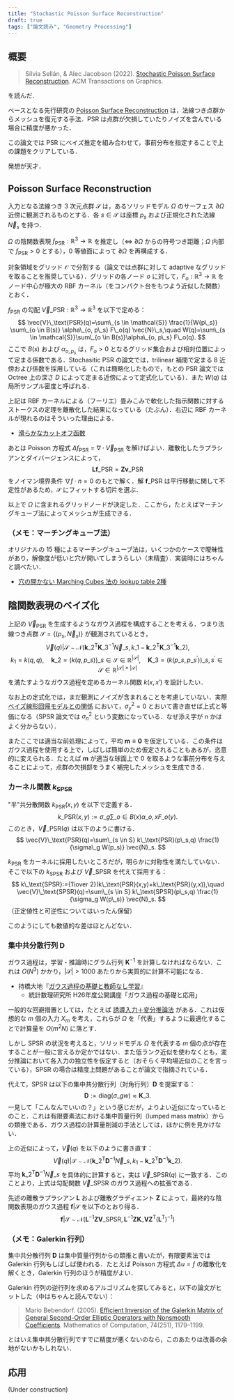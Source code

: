 ```yaml
---
title: "Stochastic Poisson Surface Reconstruction"
draft: true
tags: ["論文読み", "Geometry Processing"]
---
```


## 概要
> Silvia Sellán, & Alec Jacobson (2022). [Stochastic Poisson Surface Reconstruction](https://www.dgp.toronto.edu/projects/stochastic-psr/). ACM Transactions on Graphics.

を読んだ．

ベースとなる先行研究の [Poisson Surface Reconstruction](https://hhoppe.com/proj/poissonrecon/) は，法線つき点群からメッシュを復元する手法．PSR は点群が欠損していたりノイズを含んでいる場合に精度が悪かった．

この論文では PSR にベイズ推定を組み合わせて，事前分布を指定することで上の課題をクリアしている．

発想が天才．

## Poisson Surface Reconstruction
入力となる法線つき 3 次元点群 $\mathcal{S}$ は，あるソリッドモデル $\Omega$ のサーフェス $\partial\Omega$ 近傍に観測されるものとする．各 $s\in\mathcal{S}$ は座標 $p_s$ および正規化された法線 $\vec{N}_s$ を持つ．

$\Omega$ の陰関数表現 $f_\text{PSR}:\mathbb{R}^3\rightarrow\mathbb{R}$ を推定し（⇔ $\partial\Omega$ からの符号つき距離；$\Omega$ 内部で $f_\text{PSR}>0$ とする），$0$ 等値面によって $\partial\Omega$ を再構成する．

対象領域をグリッド $\mathcal{O}$ で分割する（論文では点群に対して adaptive なグリッドを取ることを推奨している）．グリッドの各ノード $o$ に対して，$F_o:\mathbb{R}^3\rightarrow\mathbb{R}$ をノード中心が極大の RBF カーネル（をコンパクト台をもつよう近似した関数）とおく．

$f_\text{PSR}$ の勾配 $\vec{V}\_\text{PSR}:\mathbb{R}^3\rightarrow\mathbb{R}^3$ を以下で定める：
$$
\vec{V}\_\text{PSR}(q)=\sum\_{s \in \mathcal{S}} \frac{1}{W(p\_s)} \sum\_{o \in B(s)} \alpha\_{o, p\_s} F\_o(q) \vec{N}\_s,\quad W(q)=\sum\_{s \in \mathcal{S}}\sum\_{o \in B(s)}\alpha\_{o, p\_s} F\_o(q).
$$
ここで $B(s)$ および $\alpha_{o, p_s}$ は，$F_o>0$ となるグリッド集合および相対位置によって定まる係数である．Stochasitic PSR の論文では，trilinear 補間で定まる 8 近傍および係数を採用している（これは簡略化したもので，もとの PSR 論文では Octree 上の深さ $D$ によって定まる近傍によって定式化している）．また $W(q)$ は局所サンプル密度と呼ばれる．

上記は RBF カーネルによる（フーリエ）畳みこみで軟化した指示関数に対するストークスの定理を離散化した結果になっている（たぶん）．右辺に RBF カーネルが現れるのはそういった理由による．
- [滑らかなカットオフ函数](https://ja.wikipedia.org/wiki/%E8%BB%9F%E5%8C%96%E5%AD%90#%E6%BB%91%E3%82%89%E3%81%8B%E3%81%AA%E3%82%AB%E3%83%83%E3%83%88%E3%82%AA%E3%83%95%E5%87%BD%E6%95%B0)

あとは Poisson 方程式 $\Delta f_\text{PSR}=\nabla\cdot\vec{V}_\text{PSR}$ を解けばよい．離散化したラプラシアンとダイバージェンスによって，
$$
\mathbf{Lf}\_\text{PSR}=\mathbf{Zv}\_\text{PSR}
$$
をノイマン境界条件 $\nabla f\cdot n=0$ のもとで解く．解 $\mathbf{f}\_\text{PSR}$ は平行移動に関して不定性があるため，$\mathcal{S}$ にフィットする切片を選ぶ．

以上で $\Omega$ に含まれるグリッドノードが決定した．ここから，たとえばマーチングキューブ法によってメッシュが生成できる．

### （メモ：マーチングキューブ法）
オリジナルの 15 種によるマーチングキューブ法は，いくつかのケースで曖昧性があり，解像度が低いと穴が開いてしまうらしい（未精査）．実装時にはちゃんと調べたい．
- [穴の開かない Marching Cubes 法の lookup table 2種](https://blog.oimo.io/2022/06/11/mc-tables/)

## 陰関数表現のベイズ化

上記の $\vec{V}_\text{PSR}$ を生成するようなガウス過程を構成することを考える．つまり法線つき点群 $\mathcal{S}=\{(p_s,\vec{N}_s)\}$ が観測されているとき，
$$
\vec{V}(q)|\mathcal{S} \sim \mathcal{N}(\mathbf{k}\_2^\mathsf{T} \mathbf{K}\_3^{-1} \vec{N}\_s, k\_1-\mathbf{k}\_2^\mathsf{T} \mathbf{K}\_3^{-1} \mathbf{k}\_2), 
$$
$$
k_1=k(q, q), \quad \mathbf{k}\_2=(k(q, p\_s))\_{s \in \mathcal{S}} \in \mathbb{R}^{|\mathcal{S}|}, \quad \mathbf{K}\_3=(k(p\_s, p\_{s^{\prime}}))\_{s, s^{\prime} \in \mathcal{S}} \in \mathbb{R}^{|\mathcal{S}| \times|\mathcal{S}|}
$$
を満たすようなガウス過程を定めるカーネル関数 $k(x,x')$ を設計したい．

なお上の定式化では，まだ観測にノイズが含まれることを考慮していない．実際 [ベイズ線形回帰モデルとの関係]() において，$\sigma^2_y=0$ とおいて書き直せば上式と等価になる（SPSR 論文では $\sigma^2_n$ という変数になっている．なぜ添え字が $n$ かはよく分からない）．

またここでは適当な前処理によって，平均 $\mathbf{m}\equiv\mathbf{0}$ を仮定している．この条件はガウス過程を使用する上で，しばしば簡単のため仮定されることもあるが，恣意的に変えられる．たとえば $\mathbf{m}$ が適当な球面上で $0$ を取るような事前分布を与えることによって，点群の欠損部をうまく補完したメッシュを生成できる．

### カーネル関数 $k_\text{SPSR}$
"半"共分散関数 $k_\text{PSR}(x,y)$ を以下で定義する．
$$
k\_\text{PSR}(x,y):=\sigma\_g\sum\_{o\in B(x)}\alpha\_{o,x} F\_o(y).
$$
このとき，$\vec{V}\_\text{PSR}(q)$ は以下のように書ける．
$$
\vec{V}\_\text{PSR}(q)=\sum\_{s \in S} k\_\text{PSR}(p\_s,q) \frac{1}{\sigma\_g W(p_s)} \vec{N}_s.
$$

$k_\text{PSR}$ をカーネルに採用したいところだが，明らかに対称性を満たしていない．そこで以下の $k_\text{SPSR}$ および $\vec{V}\_\text{SPSR}$ を代えて採用する：
$$
k\_\text{SPSR}:={1\over 2}(k\_\text{PSR}(x,y)+k\_\text{PSR}(y,x)),\quad \vec{V}\_\text{SPSR}(q)=\sum\_{s \in S} k\_\text{SPSR}(p\_s,q) \frac{1}{\sigma_g W(p\_s)} \vec{N}_s.
$$
（正定値性と可逆性についてはいったん保留）

このようにしても数値的な差はほとんどない．

### 集中共分散行列 $\mathbf{D}$
ガウス過程は，学習・推論時にグラム行列 $\mathbf{K}^{-1}$ を計算しなければならない．これは $O(N^3)$ かかり，$|\mathcal{S}|>1000$ あたりから実質的に計算不可能になる．
- 持橋大地『[ガウス過程の基礎と教師なし学習](https://www.ism.ac.jp/~daichi/lectures/H26-GaussianProcess/)』
  - 統計数理研究所 H26年度公開講座「ガウス過程の基礎と応用」

一般的な回避措置としては，たとえば [誘導入力＋変分推論法]() がある．これは仮想的な $m$ 個の入力 $X_m$ を考え，これらが $\Omega$ を「代表」するように最適化することで計算量を $O(m^2N)$ に落とす．

しかし SPSR の状況を考えると，ソリッドモデル $\Omega$ を代表する $m$ 個の点が存在することが一般に言えるか定かではない．また低ランク近似を使わなくとも，変分推論において各入力の独立性を仮定すると（おそらく平均場近似のことを言っている），SPSR の場合は精度上問題があることが論文で指摘されている．

代えて，SPSR は以下の集中共分散行列（対角行列）$\mathbf{D}$ を提案する：
$$
\mathbf{D}:=\text{diag}(\sigma\_g w)\approx \mathbf{K}\_3.
$$
一見して「こんなんでいいの？」という感じだが，よりよい近似になっているとのこと．これは有限要素法における集中質量行列（lumped mass matrix）からの類推である．ガウス過程の計算量削減の手法としては，ほかに例を見かけない．

上の近似によって，$\vec{V}(q)$ を以下のように書き直す：
$$
\vec{V}(q)|\mathcal{S} \sim \mathcal{N}(\mathbf{k}\_2^\mathsf{T} \mathbf{D}^{-1} \vec{N}\_s, k_1-\mathbf{k}\_2^\mathsf{T} \mathbf{D}^{-1} \mathbf{k}\_2).
$$
平均 $\mathbf{k}\_2^\mathsf{T} \mathbf{D}^{-1} \vec{N}\_s$ を具体的に計算すると，実は $\vec{V}\_\text{SPSR}(q)$ に一致する．このことより，上式は勾配関数 $\vec{V}\_\text{SPSR}$ のガウス過程への拡張である．

先述の離散ラプラシアン $\mathbf{L}$ および離散グラディエント $\mathbf{Z}$ によって，最終的な陰関数表現のガウス過程 $\mathbf{f}|\mathcal{S}$ を以下のとおり得る．
$$
\mathbf{f} |\mathcal{S} \sim \mathcal{N}(\mathbf{L}^{-1} \mathbf{Z} \mathbf{V}\_\text{SPSR}, \mathbf{L}^{-1} \mathbf{Z K}\_{\mathbf{V}} \mathbf{Z}^\mathsf{T}(\mathbf{L}^\mathsf{T})^{-1})
$$

### （メモ：Galerkin 行列）
集中共分散行列 $\mathbf{D}$ は集中質量行列からの類推と書いたが，有限要素法では Galerkin 行列もしばしば使われる．たとえば Poisson 方程式 $\Delta u=f$ の離散化を解くとき，Galerkin 行列のほうが精度がよい．

Galerkin 行列の逆行列を求めるアルゴリズムを探してみると，以下の論文がヒットした（中はちゃんと読んでない）：
> Mario Bebendorf. (2005). [Efficient Inversion of the Galerkin Matrix of General Second-Order Elliptic Operators with Nonsmooth Coefficients](https://www.jstor.org/stable/4100175). Mathematics of Computation, 74(251), 1179–1199.

とはいえ集中共分散行列ですでに精度が悪くないのなら，このあたりは改善の余地がないかもしれない．

## 応用
(Under construction)